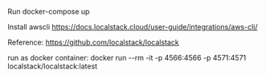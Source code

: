Run docker-compose up

Install awscli
https://docs.localstack.cloud/user-guide/integrations/aws-cli/

Reference: https://github.com/localstack/localstack

run as docker container: docker run --rm -it -p 4566:4566 -p 4571:4571 localstack/localstack:latest
